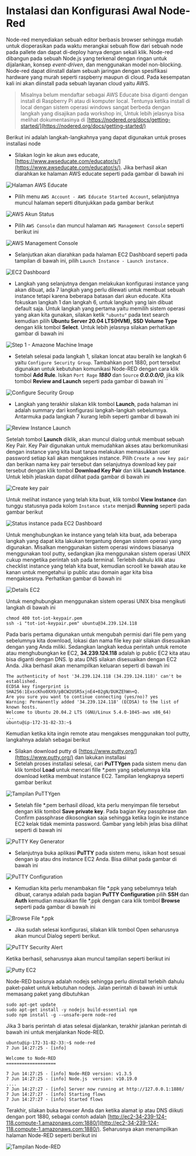# Instalasi dan Konfigurasi Awal Node-Red

Node-red menyediakan sebuah editor berbasis browser sehingga mudah untuk dioperasikan pada waktu merangkai sebuah flow dari sebuah node pada pallete dan dapat di-deploy hanya dengan sekali klik. Node-red dibangun pada sebuah Node.js yang terkenal dengan ringan untuk dijalankan, konsep _event-driven_, dan menggunakan model non-blocking. Node-red dapat diinstall dalam sebuah jaringan dengan spesifikasi hardware yang murah seperti raspberry maupun di cloud. Pada kesempatan kali ini akan diinstall pada sebuah layanan cloud yaitu AWS.

> Misalnya belum mendaftar sebagai AWS Educate bisa diganti dengan install di Raspberry Pi atau di komputer local. Tentunya ketika install di local dengan sistem operasi windows sangat berbeda dengan langkah yang disajikan pada workshop ini, Untuk lebih jelasnya bisa melihat dokumentasinya di [https://nodered.org/docs/getting-started/](https://nodered.org/docs/getting-started/)

Berikut ini adalah langkah-langkahnya yang dapat digunakan untuk proses installasi node

* Silakan login ke akun aws educate, [https://www.awseducate.com/educator/s/](https://www.awseducate.com/educator/s/). Jika berhasil akan diarahkan ke halaman AWS educate seperti pada gambar di bawah ini 

![Halaman AWS Educate](../../.gitbook/assets/01%20%281%29.png)

* Pilih menu `AWS Account - AWS Educate Started Account`, selanjutnya muncul halaman seperti ditunjukkan pada gambar berikut

![AWS Akun Status](../../.gitbook/assets/02%20%281%29.png)

* Pilih `AWS Console` dan muncul halaman `AWS Management Console` seperti berikut ini

![AWS Management Console](../../.gitbook/assets/03%20%281%29.png)

* Selanjutkan akan diarahkan pada halaman EC2 Dashboard seperti pada tampilan di bawah ini, pilih `Launch Instance - Launch instance.`

![EC2 Dashboard](../../.gitbook/assets/screen-shot-2021-06-07-at-16.28.46.png)

* Langkah yang selanjutnya dengan melakukan konfigurasi instance yang akan dibuat, ada 7 langkah yang perlu dilewati untuk membuat sebuah instance tetapi karena beberapa batasan dari akun educate. Kita fokuskan langkah 1 dan langkah 6, untuk langkah yang lain dibuat default saja. Untuk langkah yang pertama yaitu memilih sistem operasi yang akan kita gunakan, silakan ketik `"ubuntu"` pada text search kemudian pilih **Ubuntu Server 20.04 LTS\(HVM\), SSD Volume Type** dengan klik tombol **Select**. Untuk lebih jelasnya silakan perhatikan gambar di bawah ini

![Step 1 - Amazone Machine Image](../../.gitbook/assets/screen-shot-2021-06-07-at-16.45.25.png)

* Setelah selesai pada langkah 1, silakan loncat atau beralih ke langkah 6 yaitu `Configure Security Group`. Tambahkan port 1880, port tersebut digunakan untuk kebutuhan komunikasi Node-RED dengan cara klik tombol **Add Rule**. Isikan `Port Rage` _**1880**_ dan `Source` _**0.0.0.0/0**_, jika klik tombol **Review and Launch** seperti pada gambar di bawah ini ``

![Configure Security Group](../../.gitbook/assets/screen-shot-2021-06-07-at-16.56.44.png)

* Langkah yang terakhir silakan klik tombol **Launch**, pada halaman ini adalah summary dari konfigurasi langkah-langkah sebelumnya. Antarmuka pada langkah 7 kurang lebih seperti gambar di bawah ini

![Review Instance Launch](../../.gitbook/assets/screen-shot-2021-06-07-at-17.00.32.png)

Setelah tombol **Launch** diklik, akan muncul dialog untuk membuat sebuah Key Pair. Key Pair digunakan untuk memudahkan akses atau berkomunikasi dengan instance yang kita buat tanpa melakukan memasukkan user password setiap kali akan mengakses instance. Pilih `Create a new key pair` dan berikan nama key pair tersebut dan selanjutnya download key pair tersebut dengan klik tombol **Download Key Pair** dan klik **Launch Instance**. Untuk lebih jelaskan dapat dilihat pada gambar di bawah ini

![Create key pair](../../.gitbook/assets/screen-shot-2021-06-07-at-17.09.20.png)

Untuk melihat instance yang telah kita buat, klik tombol **View Instance** dan tunggu statusnya pada kolom `Instance state` menjadi **Running** seperti pada gambar berikut

![Status instance pada EC2 Dashboard](../../.gitbook/assets/screen-shot-2021-06-07-at-17.13.37.png)

Untuk menghubungkan ke instance yang telah kita buat, ada beberapa langkah yang dapat kita lakukan tergantung dengan sistem operasi yang digunakan. Misalkan menggunakan sistem operasi windows biasanya menggunakan tool putty, sedangkan jika menggunakan sistem operasi UNIX cukup mengetika perintah ssh pada terminal. Terlebih dahulu klik atau checklist instance yang telah kita buat, kemudian scrooll ke bawah atau ke kanan untuk mengetahui ip public atau domain agar kita bisa mengaksesnya. Perhatikan gambar di bawah ini

![Details EC2](../../.gitbook/assets/screen-shot-2021-06-07-at-20.25.54.png)

Untuk menghubungkan menggunakan sistem operasi UNIX bisa mengikuti langkah di bawah ini

```text
chmod 400 tot-iot-keypair.pem
ssh -i "tot-iot-keypair.pem" ubuntu@34.239.124.118
```

Pada baris pertama digunakan untuk mengubah permisi dari file pem yang sebelumnya kita download, lokasi dan nama file key pair silakan disesuaikan dengan yang Anda miliki. Sedangkan langkah kedua perintah untuk remote atau menghubungkan ke EC2, **34.239.124.118** adalah ip public EC2 kita atau bisa diganti dengan DNS. Ip atau DNS silakan disesuaikan dengan EC2 Anda. Jika berhasil akan menampilkan keluaran seperti di bawah ini

```text
The authenticity of host '34.239.124.118 (34.239.124.118)' can't be established.
ECDSA key fingerprint is SHA256:1ExscKho0XX9/pBCW2USR5xjnE4+02gN/DUKZEhWn+Q.
Are you sure you want to continue connecting (yes/no)? yes
Warning: Permanently added '34.239.124.118' (ECDSA) to the list of known hosts.
Welcome to Ubuntu 20.04.2 LTS (GNU/Linux 5.4.0-1045-aws x86_64)
...
ubuntu@ip-172-31-82-33:~$
```

Kemudian ketika kita ingin remote atau mengakses menggunakan tool putty, langkahnya adalah sebagai berikut

* Silakan download putty di [https://www.putty.org/](https://www.putty.org/) dan lakukan installasi
* Setelah proses installasi selesai, cari **PuTTYgen** pada sistem menu dan klik tombol **Load** untuk mencari fille \*.pem yang sebelumnya kita download ketika membuat instance EC2. Tampilan lengkapnya seperti gambar berikut

![Tampilan PuTTYgen](../../.gitbook/assets/puttygen.png)

* Setelah file \*.pem berhasil diload, kita perlu menyimpan file tersebut dengan klik tombol **Save private key**. Pada bagian Key passphrase dan Confirm passphrase dikosongkan saja sehingga ketika login ke instance EC2 kelak tidak meminta password. Gambar yang lebih jelas bisa dilihat seperti di bawah ini

![PuTTY Key Generator](../../.gitbook/assets/imported.png)

* Selanjutnya buka aplikasi **PuTTY** pada sistem menu, isikan host sesuai dengan ip atau dns instance EC2 Anda. Bisa dilihat pada gambar di bawah ini

![PuTTY Configuration](../../.gitbook/assets/session.png)

* Kemudian kita perlu menambakan file \*.ppk yang sebelumnya telah dibuat, caranya adalah pada bagian **PuTTY Configuration** pilih **SSH** dan **Auth** kemudian masukkan file \*.ppk dengan cara klik tombol **Browse** seperti pada gambar di bawah ini

![Browse File \*.ppk](../../.gitbook/assets/auth.png)

* Jika sudah selesai konfigurasi, silakan klik tombol Open seharusnya akan muncul Dialog seperti berikut.

![PuTTY Security Alert](../../.gitbook/assets/submit.png)

Ketika berhasil, seharusnya akan muncul tampilan seperti berikut ini

![Putty EC2](../../.gitbook/assets/success.png)

Node-RED basisnya adalah nodejs sehingga perlu diinstall terlebih dahulu paket-paket untuk kebutuhan nodejs. Jalan perintah di bawah ini untuk memasang paket yang dibutuhkan

```text
sudo apt-get update
sudo apt-get install -y nodejs build-essential npm
sudo npm install -g --unsafe-perm node-red
```

Jika 3 baris perintah di atas selesai dijalankan, terakhir jalankan perintah di bawah ini untuk menjalankan Node-RED.

```text
ubuntu@ip-172-31-82-33:~$ node-red
7 Jun 14:27:25 - [info]

Welcome to Node-RED
===================

7 Jun 14:27:25 - [info] Node-RED version: v1.3.5
7 Jun 14:27:25 - [info] Node.js  version: v10.19.0
....
7 Jun 14:27:27 - [info] Server now running at http://127.0.0.1:1880/
7 Jun 14:27:27 - [info] Starting flows
7 Jun 14:27:27 - [info] Started flows
```

Terakhir, silakan buka browser Anda dan ketika alamat ip atau DNS diikuti dengan port 1880, sebagai contoh adalah [http://ec2-34-239-124-118.compute-1.amazonaws.com:1880/](http://ec2-34-239-124-118.compute-1.amazonaws.com:1880/). Seharusnya akan menampilkan halaman Node-RED seperti berikut ini

![Tampilan Node-RED](../../.gitbook/assets/screen-shot-2021-06-07-at-21.31.29.png)

